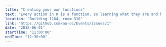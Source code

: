 ```yaml
---
title: "Creating your own functions"
text: "Every action in R is a function, so learning what they are and how to create them is a great way to learn more about R. Plus, creating your own functions is a powerful way to become more efficient and productive in your R coding! Come to this session to learn about functions, making them, and using them."
location: "Building 1264, room 310"
link: "https://github.com/au-oc/Events/issues/1"
date: "2018-06-01"
startTime: "11:00:00"
endTime: "12:30:00"
---
```

